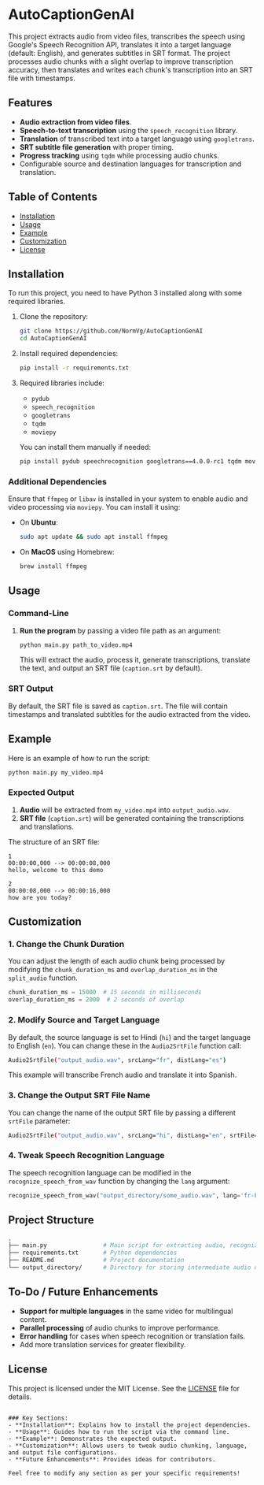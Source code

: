 
# AutoCaptionGenAI

This project extracts audio from video files, transcribes the speech using Google's Speech Recognition API, translates it into a target language (default: English), and generates subtitles in SRT format. The project processes audio chunks with a slight overlap to improve transcription accuracy, then translates and writes each chunk's transcription into an SRT file with timestamps.

## Features
- **Audio extraction from video files**.
- **Speech-to-text transcription** using the `speech_recognition` library.
- **Translation** of transcribed text into a target language using `googletrans`.
- **SRT subtitle file generation** with proper timing.
- **Progress tracking** using `tqdm` while processing audio chunks.
- Configurable source and destination languages for transcription and translation.

## Table of Contents
- [Installation](#installation)
- [Usage](#usage)
- [Example](#example)
- [Customization](#customization)
- [License](#license)

## Installation

To run this project, you need to have Python 3 installed along with some required libraries.

1. Clone the repository:
   ```bash
   git clone https://github.com/NormVg/AutoCaptionGenAI
   cd AutoCaptionGenAI
   ```

2. Install required dependencies:
   ```bash
   pip install -r requirements.txt
   ```

3. Required libraries include:
   - `pydub`
   - `speech_recognition`
   - `googletrans`
   - `tqdm`
   - `moviepy`

   You can install them manually if needed:
   ```bash
   pip install pydub speechrecognition googletrans==4.0.0-rc1 tqdm moviepy
   ```

### Additional Dependencies
Ensure that `ffmpeg` or `libav` is installed in your system to enable audio and video processing via `moviepy`. You can install it using:

- On **Ubuntu**:
   ```bash
   sudo apt update && sudo apt install ffmpeg
   ```

- On **MacOS** using Homebrew:
   ```bash
   brew install ffmpeg
   ```

## Usage

### Command-Line

1. **Run the program** by passing a video file path as an argument:

   ```bash
   python main.py path_to_video.mp4
   ```

   This will extract the audio, process it, generate transcriptions, translate the text, and output an SRT file (`caption.srt` by default).

### SRT Output
By default, the SRT file is saved as `caption.srt`. The file will contain timestamps and translated subtitles for the audio extracted from the video.

## Example

Here is an example of how to run the script:

```bash
python main.py my_video.mp4
```

### Expected Output
1. **Audio** will be extracted from `my_video.mp4` into `output_audio.wav`.
2. **SRT file** (`caption.srt`) will be generated containing the transcriptions and translations.

The structure of an SRT file:
```srt
1
00:00:00,000 --> 00:00:08,000
hello, welcome to this demo

2
00:00:08,000 --> 00:00:16,000
how are you today?
```

## Customization

### 1. Change the Chunk Duration
You can adjust the length of each audio chunk being processed by modifying the `chunk_duration_ms` and `overlap_duration_ms` in the `split_audio` function. 
```python
chunk_duration_ms = 15000  # 15 seconds in milliseconds
overlap_duration_ms = 2000  # 2 seconds of overlap
```

### 2. Modify Source and Target Language
By default, the source language is set to Hindi (`hi`) and the target language to English (`en`). You can change these in the `Audio2SrtFile` function call:
```bash
Audio2SrtFile("output_audio.wav", srcLang="fr", distLang="es")
```
This example will transcribe French audio and translate it into Spanish.

### 3. Change the Output SRT File Name
You can change the name of the output SRT file by passing a different `srtFile` parameter:
```bash
Audio2SrtFile("output_audio.wav", srcLang="hi", distLang="en", srtFile="my_custom_caption.srt")
```

### 4. Tweak Speech Recognition Language
The speech recognition language can be modified in the `recognize_speech_from_wav` function by changing the `lang` argument:
```python
recognize_speech_from_wav("output_directory/some_audio.wav", lang='fr-FR')  # Recognize French
```

## Project Structure

```bash
.
├── main.py                # Main script for extracting audio, recognizing speech, translating, and generating SRT
├── requirements.txt       # Python dependencies
├── README.md              # Project documentation
└── output_directory/      # Directory for storing intermediate audio chunks
```

## To-Do / Future Enhancements
- **Support for multiple languages** in the same video for multilingual content.
- **Parallel processing** of audio chunks to improve performance.
- **Error handling** for cases when speech recognition or translation fails.
- Add more translation services for greater flexibility.

## License
This project is licensed under the MIT License. See the [LICENSE](LICENSE) file for details.
```

### Key Sections:
- **Installation**: Explains how to install the project dependencies.
- **Usage**: Guides how to run the script via the command line.
- **Example**: Demonstrates the expected output.
- **Customization**: Allows users to tweak audio chunking, language, and output file configurations.
- **Future Enhancements**: Provides ideas for contributors.

Feel free to modify any section as per your specific requirements!
